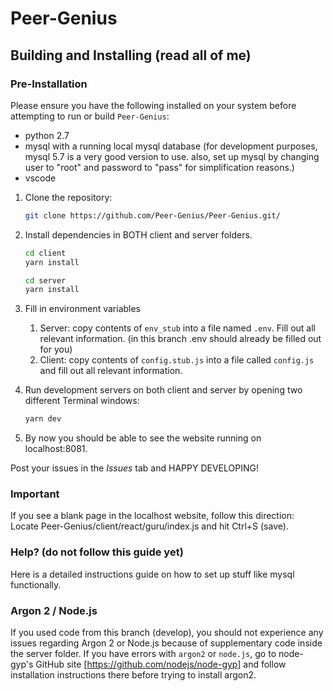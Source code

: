 # Peer-Genius

## Building and Installing (read all of me)

### Pre-Installation

Please ensure you have the following installed on your system before attempting to run or build `Peer-Genius`:

- python 2.7
- mysql with a running local mysql database (for development purposes, mysql 5.7 is a very good version to use. also, set up mysql by changing user to "root" and password to "pass" for simplification reasons.)
- vscode

1. Clone the repository:

      ```bash
      git clone https://github.com/Peer-Genius/Peer-Genius.git/
      ```

2. Install dependencies in BOTH client and server folders.

    ```bash
    cd client
    yarn install

    cd server
    yarn install
    ```

3. Fill in environment variables
   1. Server: copy contents of `env_stub` into a file named `.env`. Fill out all relevant information. (in this branch .env should already be filled out for you)
   2. Client: copy contents of `config.stub.js` into a file called `config.js` and fill out all relevant information.

4. Run development servers on both client and server by opening two different Terminal windows:

   ```bash
   yarn dev
   ```
   
5. By now you should be able to see the website running on localhost:8081.

Post your issues in the *Issues* tab and HAPPY DEVELOPING!

### **Important**

If you see a blank page in the localhost website, follow this direction:  
Locate Peer-Genius/client/react/guru/index.js and hit Ctrl+S (save).  

### Help? (do not follow this guide yet)

Here is a detailed instructions guide on how to set up stuff like mysql functionally.

### Argon 2 / Node.js

If you used code from this branch (develop), you should not experience any issues regarding Argon 2 or Node.js because of supplementary code inside the server folder.
If you have errors with `argon2` or `node.js`, go to node-gyp's GitHub site [https://github.com/nodejs/node-gyp] and follow installation instructions there before trying to install argon2.
